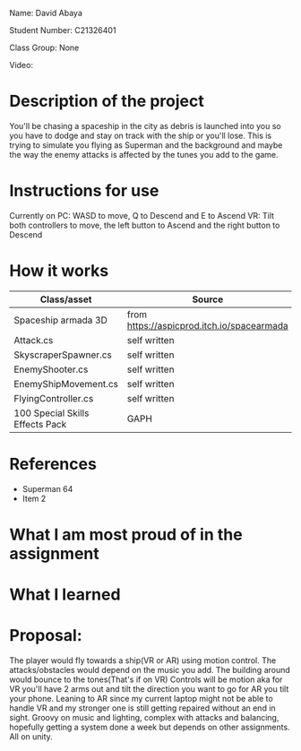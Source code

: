 Name: David Abaya

Student Number: C21326401

Class Group: None

Video:
# Description of the project
You'll be chasing a spaceship in the city as debris is launched into you so you have to dodge and stay on track with the ship or you'll lose. This is trying to simulate you flying as Superman and the background and maybe the way the enemy attacks is affected by the tunes you add to the game.
# Instructions for use
Currently on PC: WASD to move, Q to Descend and E to Ascend
VR: Tilt both controllers to move, the left button to Ascend and the right button to Descend
# How it works
| Class/asset | Source |
|-----------|-----------|
| Spaceship armada 3D | from https://aspicprod.itch.io/spacearmada|
| Attack.cs | self written |
| SkyscraperSpawner.cs | self written |
| EnemyShooter.cs | self written |
| EnemyShipMovement.cs | self written |
| FlyingController.cs | self written |
| 100 Special Skills Effects Pack|GAPH|
# References
* Superman 64
* Item 2
 # What I am most proud of in the assignment
# What I learned
# Proposal:
The player would fly towards a ship(VR or AR) using motion control. The attacks/obstacles would depend on the music you add. The building around would bounce to the tones(That's if on VR) Controls will be motion aka for VR you'll have 2 arms out and tilt the direction you want to go for AR you tilt your phone. Leaning to AR since my current laptop might not be able to handle VR and my stronger one is still getting repaired without an end in sight. Groovy on music and lighting, complex with attacks and balancing, hopefully getting a system done a week but depends on other assignments. All on unity.
